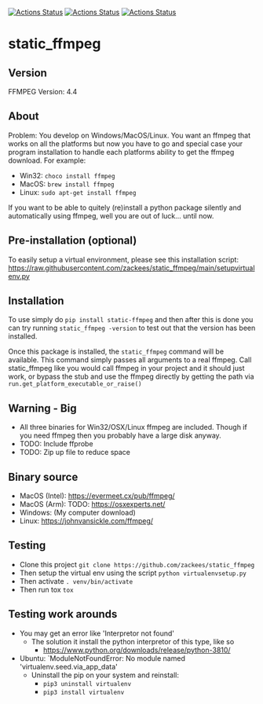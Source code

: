 
[![Actions Status](https://github.com/zackees/static_ffmpeg/workflows/MacOS_Tests/badge.svg)](https://github.com/zackees/static_ffmpeg/actions/workflows/push_macos.yml)
[![Actions Status](https://github.com/zackees/static_ffmpeg/workflows/Win_Tests/badge.svg)](https://github.com/zackees/static_ffmpeg/actions/workflows/push_win.yml)
[![Actions Status](https://github.com/zackees/static_ffmpeg/workflows/Ubuntu_Tests/badge.svg)](https://github.com/zackees/static_ffmpeg/actions/workflows/push_ubuntu.yml)

# static_ffmpeg


## Version
FFMPEG Version: 4.4

## About

Problem: You develop on Windows/MacOS/Linux. You want an ffmpeg
that works on all the platforms but now you have to go and special
case your program installation to handle each platforms ability
to get the ffmpeg download. For example:
  * Win32: `choco install ffmpeg`
  * MacOS: `brew install ffmpeg`
  * Linux: `sudo apt-get install ffmpeg`

If you want to be able to quitely (re)install a python package silently and
automatically using ffmpeg, well you are out of luck... until now.

## Pre-installation (optional)

To easily setup a virtual environment, please see this installation script:
https://raw.githubusercontent.com/zackees/static_ffmpeg/main/setupvirtualenv.py

## Installation

To use simply do `pip install static-ffmpeg` and then after this is done you
can try running `static_ffmpeg -version` to test out that the version has been
installed.

Once this package is installed, the `static_ffmpeg` command will
be available. This command simply passes all arguments to
a real ffmpeg. Call static_ffmpeg like you would call ffmpeg in your project
and it should just work, or bypass the stub and use the ffmpeg directly by getting
the path via `run.get_platform_executable_or_raise()`

## Warning - Big

  * All three binaries for Win32/OSX/Linux ffmpeg are included. Though if you 
    need ffmpeg then you probably have a large disk anyway.
  * TODO: Include ffprobe
  * TODO: Zip up file to reduce space

## Binary source
  * MacOS (Intel): https://evermeet.cx/pub/ffmpeg/
  * MacOS (Arm): TODO: https://osxexperts.net/
  * Windows: (My computer download)
  * Linux: https://johnvansickle.com/ffmpeg/

## Testing

  * Clone this project `git clone https://github.com/zackees/static_ffmpeg`
  * Then setup the virtual env using the script `python virtualenvsetup.py`
  * Then activate `. venv/bin/activate`
  * Then run tox `tox`

## Testing work arounds
  * You may get an error like 'Interpretor not found'
    * The solution it install the python interpretor of this type, like so
      * https://www.python.org/downloads/release/python-3810/
  * Ubuntu: `ModuleNotFoundError: No module named 'virtualenv.seed.via_app_data'
    * Uninstall the pip on your system and reinstall:
      * `pip3 uninstall virtualenv`
      * `pip3 install virtualenv`
